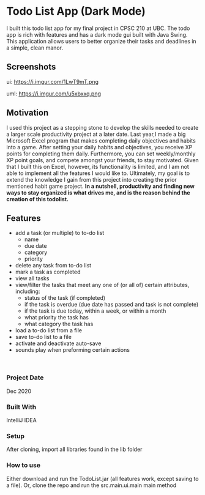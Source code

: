 # Todo List App (Dark Mode)
I built this todo list app for my final project in CPSC 210 at UBC. The todo app is rich with features and has a dark mode gui built with Java Swing.
This application allows users to better organize their tasks and deadlines in a simple, clean
manor.

## Screenshots
ui: https://i.imgur.com/1LwT9mT.png

uml: https://i.imgur.com/u5xbxxq.png

## Motivation
I used this project as a stepping stone to develop the skills needed to create a larger scale productivity
project at a later date. Last year,I made a big Microsoft Excel program that makes completing
daily objectives and habits into a game. After setting your daily habits and objectives, you receive XP points for
completing them daily. Furthermore, you can set weekly/monthly XP point goals, and compete amongst your friends,
to stay motivated. Given that I built this on Excel, however, its functionality is limited, and I am not able to
implement all the features I would like to. Ultimately, my goal is to extend the knowledge I gain from this project
into creating the prior
mentioned habit game project. **In a nutshell, productivity and finding new ways to stay organized is what drives me,
and is the reason behind the creation of this todolist.**

## Features
- add a task (or multiple) to to-do list
    - name
    - due date
    - category
    - priority
- delete any task from to-do list
- mark a task as completed
- view all tasks
- view/filter the tasks that meet any one of (or all of) certain attributes, including:
    - status of the task (if completed)
    - if the task is overdue (due date has passed and task is not complete)
    - if the task is due today, within a week, or within a month
    - what priority the task has
    - what category the task has
- load a to-do list from a file
- save to-do list to a file
- activate and deactivate auto-save
- sounds play when preforming certain actions

&nbsp;

### Project Date
Dec 2020

### Built With
IntelliJ IDEA

### Setup
After cloning, import all libraries found in the lib folder

### How to use
Either download and run the TodoList.jar (all features work, except saving to a file).
Or, clone the repo and run the src.main.ui.main main method

